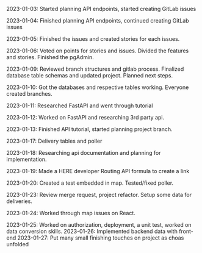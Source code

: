 2023-01-03:
    Started planning API endpoints, started creating GitLab issues

2023-01-04:
    Finished planning API endpoints, continued creating GitLab issues

2023-01-05:
    Finished the issues and created stories for each issues.

2023-01-06:
    Voted on points for stories and issues. Divided the features and stories. Finished the pgAdmin.

2023-01-09:
    Reviewed branch structures and gitlab process. Finalized database table schemas and updated project. Planned next steps.

2023-01-10:
    Got the databases and respective tables working. Everyone created branches.

2023-01-11:
    Researched FastAPI and went through tutorial

2023-01-12:
    Worked on FastAPI and researching 3rd party api.

2023-01-13:
    Finished API tutorial, started planning project branch.

2023-01-17:
    Delivery tables and poller

2023-01-18:
    Researching api documentation and planning for implementation.

2023-01-19:
    Made a HERE developer Routing API formula to create a link

2023-01-20:
    Created a test embedded in map. Tested/fixed poller.

2023-01-23:
    Review merge request, project refactor. Setup some data for deliveries.

2023-01-24:
    Worked through map issues on React.

2023-01-25:
    Worked on authorization, deployment, a unit test, worked on data conversion skills.
2023-01-26:
    Implemented backend data with front-end
2023-01-27:
    Put many small finishing touches on project as choas unfolded